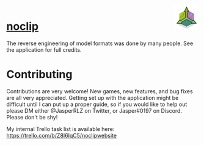 <img align="right" src="src/logo.png">

# <a href="https://noclip.website">noclip</a>

The reverse engineering of model formats was done by many people. See the application for full credits.

# Contributing

Contributions are very welcome! New games, new features, and bug fixes are all very appreciated. Getting set up with the application might be difficult until I can put up a proper guide, so if you would like to help out please DM either @JasperRLZ on Twitter, or Jasper#0197 on Discord. Please don't be shy!

My internal Trello task list is available here: https://trello.com/b/Z8I6IqC5/noclipwebsite

